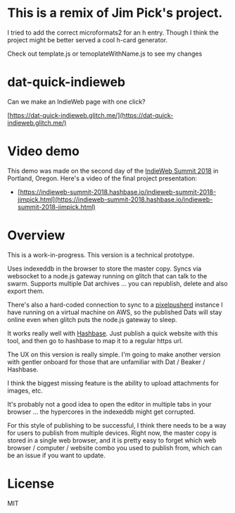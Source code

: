 # This is a remix of Jim Pick's project.

I tried to add the correct microformats2 for an h entry. Though I think the project might be better served a cool h-card generator.

Check out template.js or temoplateWithName.js to see my changes

# dat-quick-indieweb

Can we make an IndieWeb page with one click?

[https://dat-quick-indieweb.glitch.me/](https://dat-quick-indieweb.glitch.me/)

# Video demo

This demo was made on the second day of the [IndieWeb Summit 2018](https://indieweb.org/2018) in Portland, Oregon. Here's a video of the final project presentation:

* [https://indieweb-summit-2018.hashbase.io/indieweb-summit-2018-jimpick.html](https://indieweb-summit-2018.hashbase.io/indieweb-summit-2018-jimpick.html)

# Overview

This is a work-in-progress. This version is a technical prototype.

Uses indexeddb in the browser to store the master copy. Syncs via websocket to a node.js gateway running on glitch that can talk to the swarm. Supports multiple Dat archives ... you can republish, delete and also export them.

There's also a hard-coded connection to sync to a [pixelpusherd](https://github.com/automerge/pixelpusherd) instance I have running on a virtual machine on AWS, so the published Dats will stay online even when glitch puts the node.js gateway to sleep.

It works really well with [Hashbase](https://hashbase.io/). Just publish a quick website with this tool, and then go to hashbase to map it to a regular https url.

The UX on this version is really simple. I'm going to make another version with gentler onboard for those that are unfamiliar with Dat / Beaker / Hashbase.

I think the biggest missing feature is the ability to upload attachments for images, etc.

It's probably not a good idea to open the editor in multiple tabs in your browser ... the hypercores in the indexeddb might get corrupted.

For this style of publishing to be successful, I think there needs to be a way for users to publish from multiple devices. Right now, the master copy is stored in a single web browser, and it is pretty easy to forget which web browser / computer / website combo you used to publish from, which can be an issue if you want to update.

# License

MIT
